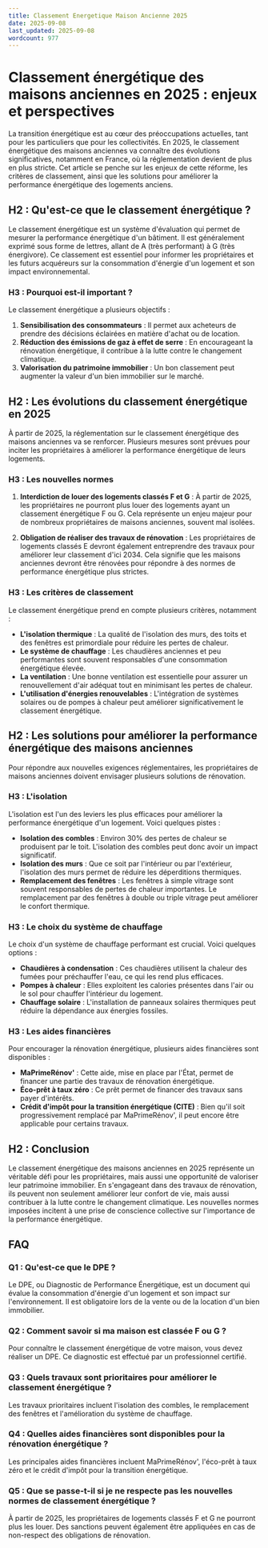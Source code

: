 ```yaml
---
title: Classement Energetique Maison Ancienne 2025
date: 2025-09-08
last_updated: 2025-09-08
wordcount: 977
---
```


# Classement énergétique des maisons anciennes en 2025 : enjeux et perspectives

La transition énergétique est au cœur des préoccupations actuelles, tant pour les particuliers que pour les collectivités. En 2025, le classement énergétique des maisons anciennes va connaître des évolutions significatives, notamment en France, où la réglementation devient de plus en plus stricte. Cet article se penche sur les enjeux de cette réforme, les critères de classement, ainsi que les solutions pour améliorer la performance énergétique des logements anciens.

## H2 : Qu'est-ce que le classement énergétique ?

Le classement énergétique est un système d'évaluation qui permet de mesurer la performance énergétique d'un bâtiment. Il est généralement exprimé sous forme de lettres, allant de A (très performant) à G (très énergivore). Ce classement est essentiel pour informer les propriétaires et les futurs acquéreurs sur la consommation d'énergie d'un logement et son impact environnemental.

### H3 : Pourquoi est-il important ?

Le classement énergétique a plusieurs objectifs :

1. **Sensibilisation des consommateurs** : Il permet aux acheteurs de prendre des décisions éclairées en matière d'achat ou de location.
2. **Réduction des émissions de gaz à effet de serre** : En encourageant la rénovation énergétique, il contribue à la lutte contre le changement climatique.
3. **Valorisation du patrimoine immobilier** : Un bon classement peut augmenter la valeur d'un bien immobilier sur le marché.

## H2 : Les évolutions du classement énergétique en 2025

À partir de 2025, la réglementation sur le classement énergétique des maisons anciennes va se renforcer. Plusieurs mesures sont prévues pour inciter les propriétaires à améliorer la performance énergétique de leurs logements.

### H3 : Les nouvelles normes

1. **Interdiction de louer des logements classés F et G** : À partir de 2025, les propriétaires ne pourront plus louer des logements ayant un classement énergétique F ou G. Cela représente un enjeu majeur pour de nombreux propriétaires de maisons anciennes, souvent mal isolées.
   
2. **Obligation de réaliser des travaux de rénovation** : Les propriétaires de logements classés E devront également entreprendre des travaux pour améliorer leur classement d'ici 2034. Cela signifie que les maisons anciennes devront être rénovées pour répondre à des normes de performance énergétique plus strictes.

### H3 : Les critères de classement

Le classement énergétique prend en compte plusieurs critères, notamment :

- **L'isolation thermique** : La qualité de l'isolation des murs, des toits et des fenêtres est primordiale pour réduire les pertes de chaleur.
- **Le système de chauffage** : Les chaudières anciennes et peu performantes sont souvent responsables d'une consommation énergétique élevée.
- **La ventilation** : Une bonne ventilation est essentielle pour assurer un renouvellement d'air adéquat tout en minimisant les pertes de chaleur.
- **L'utilisation d'énergies renouvelables** : L'intégration de systèmes solaires ou de pompes à chaleur peut améliorer significativement le classement énergétique.

## H2 : Les solutions pour améliorer la performance énergétique des maisons anciennes

Pour répondre aux nouvelles exigences réglementaires, les propriétaires de maisons anciennes doivent envisager plusieurs solutions de rénovation.

### H3 : L'isolation

L'isolation est l'un des leviers les plus efficaces pour améliorer la performance énergétique d'un logement. Voici quelques pistes :

- **Isolation des combles** : Environ 30% des pertes de chaleur se produisent par le toit. L'isolation des combles peut donc avoir un impact significatif.
- **Isolation des murs** : Que ce soit par l'intérieur ou par l'extérieur, l'isolation des murs permet de réduire les déperditions thermiques.
- **Remplacement des fenêtres** : Les fenêtres à simple vitrage sont souvent responsables de pertes de chaleur importantes. Le remplacement par des fenêtres à double ou triple vitrage peut améliorer le confort thermique.

### H3 : Le choix du système de chauffage

Le choix d'un système de chauffage performant est crucial. Voici quelques options :

- **Chaudières à condensation** : Ces chaudières utilisent la chaleur des fumées pour préchauffer l'eau, ce qui les rend plus efficaces.
- **Pompes à chaleur** : Elles exploitent les calories présentes dans l'air ou le sol pour chauffer l'intérieur du logement.
- **Chauffage solaire** : L'installation de panneaux solaires thermiques peut réduire la dépendance aux énergies fossiles.

### H3 : Les aides financières

Pour encourager la rénovation énergétique, plusieurs aides financières sont disponibles :

- **MaPrimeRénov'** : Cette aide, mise en place par l'État, permet de financer une partie des travaux de rénovation énergétique.
- **Éco-prêt à taux zéro** : Ce prêt permet de financer des travaux sans payer d'intérêts.
- **Crédit d'impôt pour la transition énergétique (CITE)** : Bien qu'il soit progressivement remplacé par MaPrimeRénov', il peut encore être applicable pour certains travaux.

## H2 : Conclusion

Le classement énergétique des maisons anciennes en 2025 représente un véritable défi pour les propriétaires, mais aussi une opportunité de valoriser leur patrimoine immobilier. En s'engageant dans des travaux de rénovation, ils peuvent non seulement améliorer leur confort de vie, mais aussi contribuer à la lutte contre le changement climatique. Les nouvelles normes imposées incitent à une prise de conscience collective sur l'importance de la performance énergétique.

## FAQ

### Q1 : Qu'est-ce que le DPE ?

Le DPE, ou Diagnostic de Performance Énergétique, est un document qui évalue la consommation d'énergie d'un logement et son impact sur l'environnement. Il est obligatoire lors de la vente ou de la location d'un bien immobilier.

### Q2 : Comment savoir si ma maison est classée F ou G ?

Pour connaître le classement énergétique de votre maison, vous devez réaliser un DPE. Ce diagnostic est effectué par un professionnel certifié.

### Q3 : Quels travaux sont prioritaires pour améliorer le classement énergétique ?

Les travaux prioritaires incluent l'isolation des combles, le remplacement des fenêtres et l'amélioration du système de chauffage.

### Q4 : Quelles aides financières sont disponibles pour la rénovation énergétique ?

Les principales aides financières incluent MaPrimeRénov', l'éco-prêt à taux zéro et le crédit d'impôt pour la transition énergétique.

### Q5 : Que se passe-t-il si je ne respecte pas les nouvelles normes de classement énergétique ?

À partir de 2025, les propriétaires de logements classés F et G ne pourront plus les louer. Des sanctions peuvent également être appliquées en cas de non-respect des obligations de rénovation.